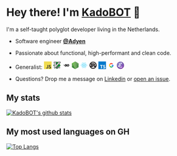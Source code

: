 # Hey there! I'm [**KadoBOT**](https://www.linkedin.com/in/rambrogi/) 👊

I'm a self-taught polyglot developer living in the Netherlands.
- Software engineer **[@Adyen](https://github.com/Adyen)**
- Passionate about functional, high-performant and clean code.
- Generalist: <code><img height="20" src="https://raw.githubusercontent.com/github/explore/80688e429a7d4ef2fca1e82350fe8e3517d3494d/topics/javascript/javascript.png"></code>
<code><img title="VIM" height="20" src="https://raw.githubusercontent.com/github/explore/80688e429a7d4ef2fca1e82350fe8e3517d3494d/topics/vim/vim.png"></code>
<code><img title="Go" height="20" src="https://raw.githubusercontent.com/github/explore/80688e429a7d4ef2fca1e82350fe8e3517d3494d/topics/go/go.png"></code>
<code><img title="Node.js" height="20" src="https://raw.githubusercontent.com/github/explore/80688e429a7d4ef2fca1e82350fe8e3517d3494d/topics/nodejs/nodejs.png"></code>
<code><img title="React" height="20" src="https://raw.githubusercontent.com/github/explore/80688e429a7d4ef2fca1e82350fe8e3517d3494d/topics/react/react.png"></code>
<code><img title="Rust" height="20" src="https://raw.githubusercontent.com/github/explore/80688e429a7d4ef2fca1e82350fe8e3517d3494d/topics/rust/rust.png"></code>
<code><img title="TypeScript" height="20" src="https://raw.githubusercontent.com/github/explore/80688e429a7d4ef2fca1e82350fe8e3517d3494d/topics/typescript/typescript.png"></code>
<code><img title="Google Cloud Platform" height="20" src="https://raw.githubusercontent.com/github/explore/80688e429a7d4ef2fca1e82350fe8e3517d3494d/topics/google/google.png"></code>
<code><img title="Emacs" height="20" src="https://raw.githubusercontent.com/github/explore/80688e429a7d4ef2fca1e82350fe8e3517d3494d/topics/emacs/emacs.png"></code>

- Questions? Drop me a message on [Linkedin](https://www.linkedin.com/in/rambrogi/) or [open an issue](https://github.com/KadoBOT/KadoBOT/issues?q=is%3Aissue+is%3Aopen+sort%3Aupdated-desc).

## My stats
[![KadoBOT's github stats](https://github-readme-stats.vercel.app/api?username=KadoBOT&count_private=true&show_icons=true&theme=synthwave)](https://github.com/anuraghazra/github-readme-stats)  

## My most used languages on GH
[![Top Langs](https://github-readme-stats.vercel.app/api/top-langs/?username=kadobot&layout=compact&theme=synthwave)](https://github.com/anuraghazra/github-readme-stats)
